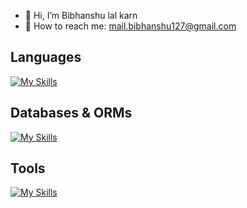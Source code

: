 - 👋 Hi, I’m Bibhanshu lal karn
- 📩 How to reach me: mail.bibhanshu127@gmail.com <br/>

**Languages**
---
[![My Skills](https://skillicons.dev/icons?i=java,js,ts)](https://skillicons.dev)

**Databases & ORMs**
---
[![My Skills](https://skillicons.dev/icons?i=mongodb,postgres,mysql)](https://skillicons.dev)



**Tools**
---
[![My Skills](https://skillicons.dev/icons?i=docker,git)](https://skillicons.dev)



<!---
bibhanshu12/bibhanshu12 is a ✨ special ✨ repository because its `README.md` (this file) appears on your GitHub profile.
You can click the Preview link to take a look at your changes.
--->
